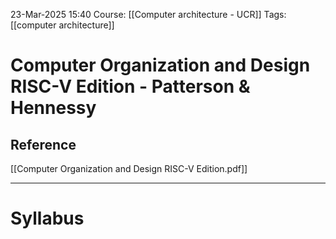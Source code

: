 23-Mar-2025 15:40
Course: [[Computer architecture - UCR]]
Tags: [[computer architecture]]
# Computer Organization and Design RISC-V Edition - Patterson & Hennessy

## Reference
[[Computer Organization and Design RISC-V Edition.pdf]]
___
# Syllabus